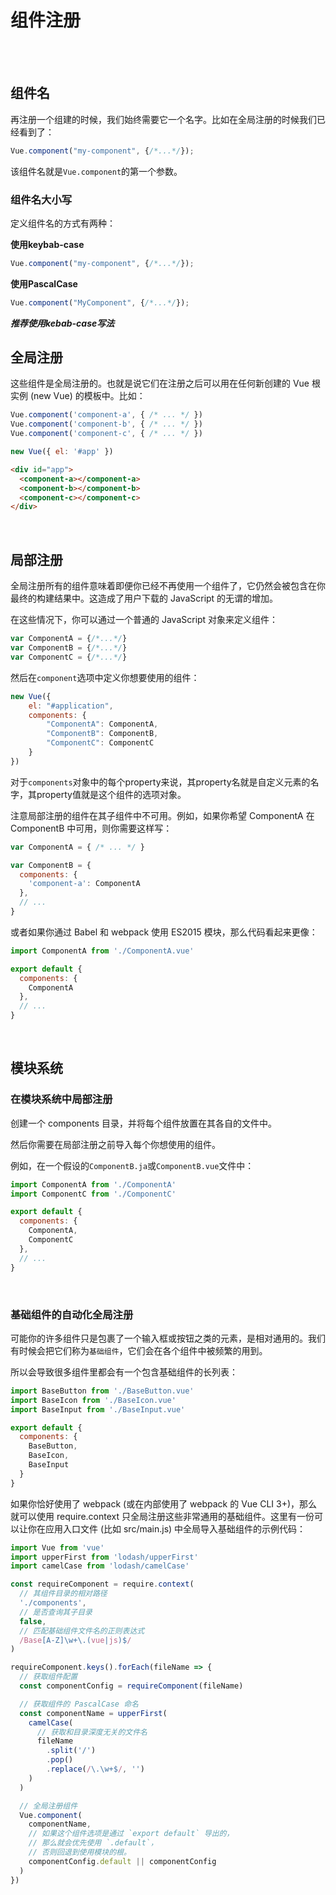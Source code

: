 # 组件注册
<br/>
<br/>

## 组件名
再注册一个组建的时候，我们始终需要它一个名字。比如在全局注册的时候我们已经看到了：
```javascript
Vue.component("my-component", {/*...*/});
```
该组件名就是`Vue.component`的第一个参数。
<br/>

### 组件名大小写
定义组件名的方式有两种：

**使用keybab-case**
```javascript
Vue.component("my-component", {/*...*/});
```
**使用PascalCase**
```javascript
Vue.component("MyComponent", {/*...*/});
```
***推荐使用kebab-case写法***
<br/>

## 全局注册
这些组件是全局注册的。也就是说它们在注册之后可以用在任何新创建的 Vue 根实例 (new Vue) 的模板中。比如：
```javascript
Vue.component('component-a', { /* ... */ })
Vue.component('component-b', { /* ... */ })
Vue.component('component-c', { /* ... */ })

new Vue({ el: '#app' })
```
```Html
<div id="app">
  <component-a></component-a>
  <component-b></component-b>
  <component-c></component-c>
</div>
```
<br/>

## 局部注册
全局注册所有的组件意味着即便你已经不再使用一个组件了，它仍然会被包含在你最终的构建结果中。这造成了用户下载的 JavaScript 的无谓的增加。

在这些情况下，你可以通过一个普通的 JavaScript 对象来定义组件：
```javascript
var ComponentA = {/*...*/}
var ComponentB = {/*...*/}
var ComponentC = {/*...*/}
```
然后在`component`选项中定义你想要使用的组件：
```javascript
new Vue({
    el: "#application",
    components: {
        "ComponentA": ComponentA,
        "ComponentB": ComponentB,
        "ComponentC": ComponentC
    }
})
```
对于`components`对象中的每个property来说，其property名就是自定义元素的名字，其property值就是这个组件的选项对象。

注意局部注册的组件在其子组件中不可用。例如，如果你希望 ComponentA 在 ComponentB 中可用，则你需要这样写：
```javascript
var ComponentA = { /* ... */ }

var ComponentB = {
  components: {
    'component-a': ComponentA
  },
  // ...
}
```
或者如果你通过 Babel 和 webpack 使用 ES2015 模块，那么代码看起来更像：
```javascript
import ComponentA from './ComponentA.vue'

export default {
  components: {
    ComponentA
  },
  // ...
}
```
<br/>

## 模块系统
### 在模块系统中局部注册
创建一个 components 目录，并将每个组件放置在其各自的文件中。

然后你需要在局部注册之前导入每个你想使用的组件。

例如，在一个假设的`ComponentB.ja`或`ComponentB.vue`文件中：
```javascript
import ComponentA from './ComponentA'
import ComponentC from './ComponentC'

export default {
  components: {
    ComponentA,
    ComponentC
  },
  // ...
}
```
<br/>

### 基础组件的自动化全局注册
可能你的许多组件只是包裹了一个输入框或按钮之类的元素，是相对通用的。我们有时候会把它们称为`基础组件`，它们会在各个组件中被频繁的用到。

所以会导致很多组件里都会有一个包含基础组件的长列表：
```javascript
import BaseButton from './BaseButton.vue'
import BaseIcon from './BaseIcon.vue'
import BaseInput from './BaseInput.vue'

export default {
  components: {
    BaseButton,
    BaseIcon,
    BaseInput
  }
}
```
如果你恰好使用了 webpack (或在内部使用了 webpack 的 Vue CLI 3+)，那么就可以使用 require.context 只全局注册这些非常通用的基础组件。这里有一份可以让你在应用入口文件 (比如 src/main.js) 中全局导入基础组件的示例代码：
```javascript
import Vue from 'vue'
import upperFirst from 'lodash/upperFirst'
import camelCase from 'lodash/camelCase'

const requireComponent = require.context(
  // 其组件目录的相对路径
  './components',
  // 是否查询其子目录
  false,
  // 匹配基础组件文件名的正则表达式
  /Base[A-Z]\w+\.(vue|js)$/
)

requireComponent.keys().forEach(fileName => {
  // 获取组件配置
  const componentConfig = requireComponent(fileName)

  // 获取组件的 PascalCase 命名
  const componentName = upperFirst(
    camelCase(
      // 获取和目录深度无关的文件名
      fileName
        .split('/')
        .pop()
        .replace(/\.\w+$/, '')
    )
  )

  // 全局注册组件
  Vue.component(
    componentName,
    // 如果这个组件选项是通过 `export default` 导出的，
    // 那么就会优先使用 `.default`，
    // 否则回退到使用模块的根。
    componentConfig.default || componentConfig
  )
})
```

